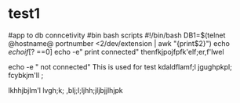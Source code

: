 # test1
#app to db conncetivity
#bin bash scripts
#!/bin/bash
DB1=$(telnet @hostname@ portnumber <2/dev/extension | awk "{print$2}")
echo $echo
if [$? ==0]
echo -e" print connected"
thenfkjpojfpfk'elf;er,f'lwel

echo -e " not connected"
This is used for test
kdaldflamf;l
jgughpkpl;
fcybkjm'll
;

lkhhjbjlm'l
lvgh;k;
,blj;l;ljhh;jljbjjlhjpk
